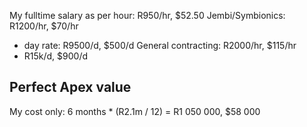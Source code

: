 My fulltime salary as per hour: R950/hr, $52.50
Jembi/Symbionics: R1200/hr, $70/hr
* day rate: R9500/d, $500/d
General contracting: R2000/hr, $115/hr
* R15k/d, $900/d

## Perfect Apex value

My cost only: 6 months * (R2.1m / 12) = R1 050 000, $58 000